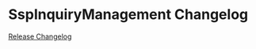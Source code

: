 # SspInquiryManagement Changelog

[Release Changelog](https://github.com/spryker-feature/ssp-inquiry-management/releases)
